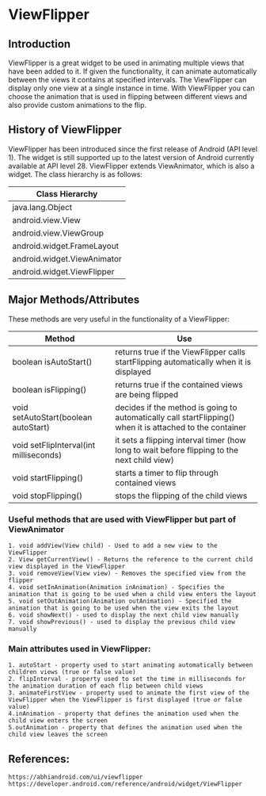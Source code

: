 # ViewFlipper


## Introduction
ViewFlipper is a great widget to be used in animating multiple views that have been added to it. If given the functionality, it can animate automatically between the views it contains at specified intervals. The ViewFlipper can display only one view at a single instance in time. With ViewFlipper you can choose the animation that is used in flipping between different views and also provide custom animations to the flip.

## History of ViewFlipper
ViewFlipper has been introduced since the first release of Android (API level 1). The widget is still supported up to the latest version of Android currently available at API level 28. ViewFlipper extends ViewAnimator, which is also a widget. The class hierarchy is as follows:
	
| Class Hierarchy             |
|-----------------------------|
| java.lang.Object            |
| android.view.View           |
| android.view.ViewGroup      |
| android.widget.FrameLayout  |
| android.widget.ViewAnimator |
| android.widget.ViewFlipper  |

## Major Methods/Attributes
These methods are very useful in the functionality of a ViewFlipper:
	
| Method                                 | Use                                                                                                       |
|----------------------------------------|-----------------------------------------------------------------------------------------------------------|
| boolean isAutoStart()                  | returns true if the ViewFlipper calls startFlipping automatically when it is displayed                    |
| boolean isFlipping()                   | returns true if the contained views are being flipped                                                     |
| void setAutoStart(boolean autoStart)   | decides if the method is going to automatically call startFlipping() when it is attached to the container |
| void setFlipInterval(int milliseconds) | it sets a flipping interval timer (how long to wait before flipping to the next child view)               |
| void startFlipping()                   | starts a timer to flip through contained views                                                            |
| void stopFlipping()                    | stops the flipping of the child views                                                                     |

### Useful methods that are used with ViewFlipper but part of ViewAnimator
	
	1. void addView(View child) - Used to add a new view to the ViewFlipper
	2. View getCurrentView() - Returns the reference to the current child view displayed in the ViewFlipper
	3. void removeView(View view) - Removes the specified view from the flipper
	4. void setInAnimation(Animation inAnimation) - Specifies the animation that is going to be used when a child view enters the layout
	5. void setOutAnimation(Animation outAnimation) - Specified the animation that is going to be used when the view exits the layout
	6. void showNext() - used to display the next child view manually
	7. void showPrevious() - used to display the previous child view manually

### Main attributes used in ViewFlipper:
	
	1. autoStart - property used to start animating automatically between children views (true or false value)
	2. flipInterval - property used to set the time in milliseconds for the animation duration of each flip between child views
	3. animateFirstView - property used to animate the first view of the ViewFlipper when the ViewFlipper is first displayed (true or false value)
	4.inAnimation - property that defines the animation used when the child view enters the screen
	5.outAnimation - property that defines the animation used when the child view leaves the screen

## References:
	https://abhiandroid.com/ui/viewflipper
	https://developer.android.com/reference/android/widget/ViewFlipper




